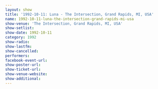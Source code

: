 ```yaml
---
layout: show
title: '1992-10-11: Luna - The Intersection, Grand Rapids, MI, USA'
name: 1992-10-11-luna-the-intersection-grand-rapids-mi-usa
show-venue: 'The Intersection, Grand Rapids, MI, USA'
show-setlist: 
show-date: 1992-10-11
category: 1992
show-radio: 
show-lastfm: 
show-cancelled: 
performers: 
facebook-event-url: 
show-poster-url: 
show-ticket-url: 
show-venue-website: 
show-additional: 
---
```


